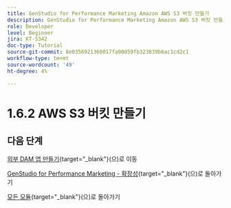```yaml
---
title: GenStudio for Performance Marketing Amazon AWS S3 버킷 만들기
description: GenStudio for Performance Marketing Amazon AWS S3 버킷 만들기
role: Developer
level: Beginner
jira: KT-5342
doc-type: Tutorial
source-git-commit: 8e0356921360017fa00d59fb323839b6ac1cd2c1
workflow-type: tm+mt
source-wordcount: '49'
ht-degree: 4%

---
```


# 1.6.2 AWS S3 버킷 만들기



## 다음 단계

[외부 DAM 앱 만들기](./ex3.md){target="_blank"}(으)로 이동

[GenStudio for Performance Marketing - 확장성](./genstudioext.md){target="_blank"}(으)로 돌아가기

[모든 모듈](./../../../overview.md){target="_blank"}(으)로 돌아가기

